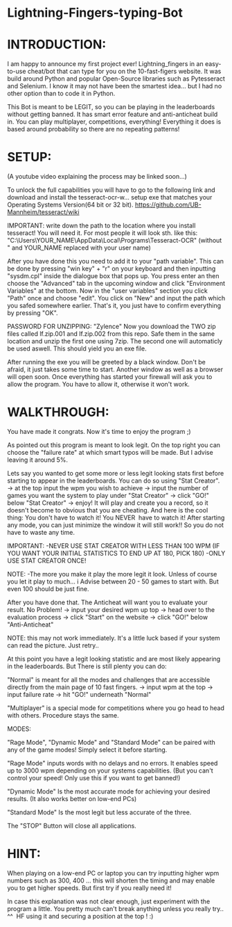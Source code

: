 # Lightning-Fingers-typing-Bot


# INTRODUCTION:

I am happy to announce my first project ever! Lightning_fingers in an easy-to-use cheat/bot that can type for you on the 10-fast-figers website. It was build around Python and popular Open-Source libraries such as Pytesseract and Selenium. I know it may not have been the smartest idea... but I had no other option than to code it in Python.

This Bot is meant to be LEGIT, so you can be playing in the leaderboards without getting banned. It has smart error feature and anti-anticheat build in. You can play multiplayer, competitions, everything! Everything it does is based around
probability so there are no repeating patterns!


# SETUP:

(A youtube video explaining the process may be linked soon...)

To unlock the full capabilities you will have to go to the following link and download and install the tesseract-ocr-w... setup exe that matches your Operating Systems Version(64 bit or 32 bit). https://github.com/UB-Mannheim/tesseract/wiki

IMPORTANT: write down the path to the location where you install tesseract! You will need it. For most people it will look sth. like this:
"C:\Users\YOUR_NAME\AppData\Local\Programs\Tesseract-OCR" (without " and YOUR_NAME replaced with your user name)

After you have done this you need to add it to your "path variable". This can be done by pressing "win key" + "r" on your keyboard and then inputting
"sysdm.cpl" inside the dialogue box that pops up. You press enter an then choose the "Advanced" tab in the upcoming window and click "Environment Variables" at the bottom. Now in the "user variables" section you click "Path" once and choose "edit". You click on "New" and input the path which you safed somewhere earlier. That's it, you just have to confirm everything by pressing "OK".

PASSWORD FOR UNZIPPING: "Zylence"
Now you download the TWO zip files called lf.zip.001 and lf.zip.002 from this repo.
Safe them in the same location and unzip the first one using 7zip. The second one will automaticly be used aswell. This should yield you an exe file.

After running the exe you will be greeted by a black window. Don't be afraid, it just takes some time to start. Another window as well as a browser
will open soon. Once everything has started your firewall will ask you to allow the program. You have to allow it, otherwise it won't work.


# WALKTHROUGH:

You have made it congrats. Now it's time to enjoy the program ;)

As pointed out this program is meant to look legit. On the top right you can choose the "failure rate" at which smart typos will be made.
But I advise leaving it around 5%. 


Lets say you wanted to get some more or less legit looking stats first before starting to appear in the leaderboards.
You can do so using "Stat Creator". 
-> at the top input the wpm you wish to achieve -> input the number of games you want the system to play under "Stat Creator" -> click "GO!" below "Stat Creator" -> enjoy!
It will play and create you a record, so it doesn't become to obvious that you are cheating. And here is the cool thing: You don't have to watch it! You NEVER 
have to watch it! After starting any mode, you can just minimize the window it will still work!! So you do not have to waste any time.

IMPORTANT:
-NEVER USE STAT CREATOR WITH LESS THAN 100 WPM (IF YOU WANT YOUR INITIAL STATISTICS TO END UP AT 180, PICK 180)
-ONLY USE STAT CREATOR ONCE!

NOTE:
-The more you make it play the more legit it look. Unless of course you let it play to much... i Advise between 20 - 50 games to start with. But even 100 should be just fine.


After you have done that. The Anticheat will want you to evaluate your result. No Problem!
-> input your desired wpm up top -> head over to the evaluation process -> click "Start" on the website -> click "GO!" below "Anti-Anticheat"

NOTE: this may not work immediately. It's a little luck based if your system can read the picture. Just retry..


At this point you have a legit looking statistic and are most likely appearing in the leaderboards. But There is still plenty you can do:

"Normal" is meant for all the modes and challenges that are accessible directly from the main page of 10 fast fingers.
-> input wpm at the top -> input failure rate -> hit "GO!" underneath "Normal"

"Multiplayer" is a special mode for competitions where you go head to head with others. Procedure stays the same.


MODES:

"Rage Mode", "Dynamic Mode" and "Standard Mode" can be paired with any of the game modes! Simply select it before starting.

"Rage Mode" inputs words with no delays and no errors. It enables speed up to 3000 wpm depending on your systems capabilities. (But you can't control your speed! Only use this if you want to get banned!)

"Dynamic Mode" Is the most accurate mode for achieving your desired results. (It also works better on low-end PCs)

"Standard Mode" Is the most legit but less accurate of the three.


The "STOP" Button will close all applications.


# HINT:

When playing on a low-end PC or laptop you can try inputting higher wpm numbers such as 300, 400 ... this will shorten the timing and may enable you to get higher speeds. 
But first try if you really need it!



In case this explanation was not clear enough, just experiment with the program a little. You pretty much can't break anything unless you really try.. ^^ 
HF using it and securing a position at the top ! :)

